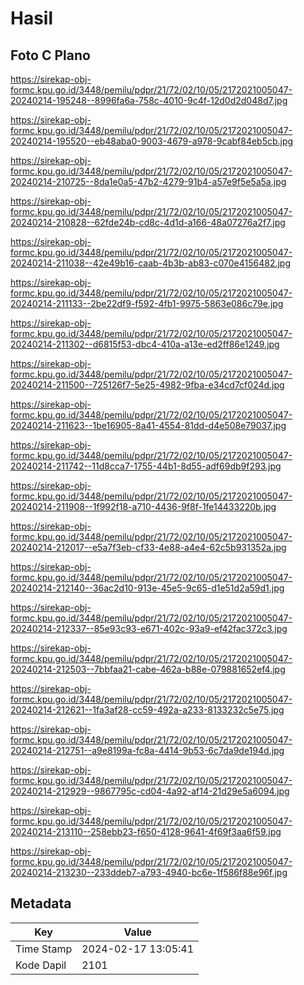 # Hasil

## Foto C Plano

https://sirekap-obj-formc.kpu.go.id/3448/pemilu/pdpr/21/72/02/10/05/2172021005047-20240214-195248--8996fa6a-758c-4010-9c4f-12d0d2d048d7.jpg

https://sirekap-obj-formc.kpu.go.id/3448/pemilu/pdpr/21/72/02/10/05/2172021005047-20240214-195520--eb48aba0-9003-4679-a978-9cabf84eb5cb.jpg

https://sirekap-obj-formc.kpu.go.id/3448/pemilu/pdpr/21/72/02/10/05/2172021005047-20240214-210725--8da1e0a5-47b2-4279-91b4-a57e9f5e5a5a.jpg

https://sirekap-obj-formc.kpu.go.id/3448/pemilu/pdpr/21/72/02/10/05/2172021005047-20240214-210828--62fde24b-cd8c-4d1d-a166-48a07276a2f7.jpg

https://sirekap-obj-formc.kpu.go.id/3448/pemilu/pdpr/21/72/02/10/05/2172021005047-20240214-211038--42e49b16-caab-4b3b-ab83-c070e4156482.jpg

https://sirekap-obj-formc.kpu.go.id/3448/pemilu/pdpr/21/72/02/10/05/2172021005047-20240214-211133--2be22df9-f592-4fb1-9975-5863e086c79e.jpg

https://sirekap-obj-formc.kpu.go.id/3448/pemilu/pdpr/21/72/02/10/05/2172021005047-20240214-211302--d6815f53-dbc4-410a-a13e-ed2ff86e1249.jpg

https://sirekap-obj-formc.kpu.go.id/3448/pemilu/pdpr/21/72/02/10/05/2172021005047-20240214-211500--725126f7-5e25-4982-9fba-e34cd7cf024d.jpg

https://sirekap-obj-formc.kpu.go.id/3448/pemilu/pdpr/21/72/02/10/05/2172021005047-20240214-211623--1be16905-8a41-4554-81dd-d4e508e79037.jpg

https://sirekap-obj-formc.kpu.go.id/3448/pemilu/pdpr/21/72/02/10/05/2172021005047-20240214-211742--11d8cca7-1755-44b1-8d55-adf69db9f293.jpg

https://sirekap-obj-formc.kpu.go.id/3448/pemilu/pdpr/21/72/02/10/05/2172021005047-20240214-211908--1f992f18-a710-4436-9f8f-1fe14433220b.jpg

https://sirekap-obj-formc.kpu.go.id/3448/pemilu/pdpr/21/72/02/10/05/2172021005047-20240214-212017--e5a7f3eb-cf33-4e88-a4e4-62c5b931352a.jpg

https://sirekap-obj-formc.kpu.go.id/3448/pemilu/pdpr/21/72/02/10/05/2172021005047-20240214-212140--36ac2d10-913e-45e5-9c65-d1e51d2a59d1.jpg

https://sirekap-obj-formc.kpu.go.id/3448/pemilu/pdpr/21/72/02/10/05/2172021005047-20240214-212337--85e93c93-e671-402c-93a9-ef42fac372c3.jpg

https://sirekap-obj-formc.kpu.go.id/3448/pemilu/pdpr/21/72/02/10/05/2172021005047-20240214-212503--7bbfaa21-cabe-462a-b88e-079881652ef4.jpg

https://sirekap-obj-formc.kpu.go.id/3448/pemilu/pdpr/21/72/02/10/05/2172021005047-20240214-212621--1fa3af28-cc59-492a-a233-8133232c5e75.jpg

https://sirekap-obj-formc.kpu.go.id/3448/pemilu/pdpr/21/72/02/10/05/2172021005047-20240214-212751--a9e8199a-fc8a-4414-9b53-6c7da9de194d.jpg

https://sirekap-obj-formc.kpu.go.id/3448/pemilu/pdpr/21/72/02/10/05/2172021005047-20240214-212929--9867795c-cd04-4a92-af14-21d29e5a6094.jpg

https://sirekap-obj-formc.kpu.go.id/3448/pemilu/pdpr/21/72/02/10/05/2172021005047-20240214-213110--258ebb23-f650-4128-9641-4f69f3aa6f59.jpg

https://sirekap-obj-formc.kpu.go.id/3448/pemilu/pdpr/21/72/02/10/05/2172021005047-20240214-213230--233ddeb7-a793-4940-bc6e-1f586f88e96f.jpg


## Metadata

| Key        | Value               |
| ---------- | ------------------- |
| Time Stamp | 2024-02-17 13:05:41 |
| Kode Dapil | 2101                |



